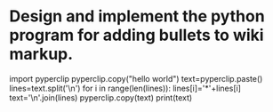 # Design and implement the python program for adding bullets to wiki markup.
import pyperclip
pyperclip.copy("hello world")
text=pyperclip.paste() 
lines=text.split('\n')
for i in range(len(lines)):
	lines[i]='*'+lines[i]
text='\n'.join(lines)
pyperclip.copy(text)
print(text)
